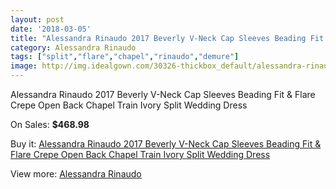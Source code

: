 ```yaml
---
layout: post
date: '2018-03-05'
title: "Alessandra Rinaudo 2017 Beverly V-Neck Cap Sleeves Beading Fit & Flare Crepe Open Back Chapel Train Ivory Split Wedding Dress"
category: Alessandra Rinaudo
tags: ["split","flare","chapel","rinaudo","demure"]
image: http://img.idealgown.com/30326-thickbox_default/alessandra-rinaudo-2017-beverly-v-neck-cap-sleeves-beading-fit-flare-crepe-open-back-chapel-train-ivory-split-wedding-dress.jpg
---
```

Alessandra Rinaudo 2017 Beverly V-Neck Cap Sleeves Beading Fit & Flare Crepe Open Back Chapel Train Ivory Split Wedding Dress

On Sales: **$468.98**
<a href="https://www.idealgown.com/en/alessandra-rinaudo/11268-alessandra-rinaudo-2017-beverly-v-neck-cap-sleeves-beading-fit-flare-crepe-open-back-chapel-train-ivory-split-wedding-dress.html"><amp-img layout="responsive" width="600" height="600" src="//img.idealgown.com/30326-thickbox_default/alessandra-rinaudo-2017-beverly-v-neck-cap-sleeves-beading-fit-flare-crepe-open-back-chapel-train-ivory-split-wedding-dress.jpg" alt="Alessandra Rinaudo 2017 Beverly V-Neck Cap Sleeves Beading Fit & Flare Crepe Open Back Chapel Train Ivory Split Wedding Dress 0" /></a>
<a href="https://www.idealgown.com/en/alessandra-rinaudo/11268-alessandra-rinaudo-2017-beverly-v-neck-cap-sleeves-beading-fit-flare-crepe-open-back-chapel-train-ivory-split-wedding-dress.html"><amp-img layout="responsive" width="600" height="600" src="//img.idealgown.com/30332-thickbox_default/alessandra-rinaudo-2017-beverly-v-neck-cap-sleeves-beading-fit-flare-crepe-open-back-chapel-train-ivory-split-wedding-dress.jpg" alt="Alessandra Rinaudo 2017 Beverly V-Neck Cap Sleeves Beading Fit & Flare Crepe Open Back Chapel Train Ivory Split Wedding Dress 1" /></a>
<a href="https://www.idealgown.com/en/alessandra-rinaudo/11268-alessandra-rinaudo-2017-beverly-v-neck-cap-sleeves-beading-fit-flare-crepe-open-back-chapel-train-ivory-split-wedding-dress.html"><amp-img layout="responsive" width="600" height="600" src="//img.idealgown.com/30331-thickbox_default/alessandra-rinaudo-2017-beverly-v-neck-cap-sleeves-beading-fit-flare-crepe-open-back-chapel-train-ivory-split-wedding-dress.jpg" alt="Alessandra Rinaudo 2017 Beverly V-Neck Cap Sleeves Beading Fit & Flare Crepe Open Back Chapel Train Ivory Split Wedding Dress 2" /></a>
<a href="https://www.idealgown.com/en/alessandra-rinaudo/11268-alessandra-rinaudo-2017-beverly-v-neck-cap-sleeves-beading-fit-flare-crepe-open-back-chapel-train-ivory-split-wedding-dress.html"><amp-img layout="responsive" width="600" height="600" src="//img.idealgown.com/30330-thickbox_default/alessandra-rinaudo-2017-beverly-v-neck-cap-sleeves-beading-fit-flare-crepe-open-back-chapel-train-ivory-split-wedding-dress.jpg" alt="Alessandra Rinaudo 2017 Beverly V-Neck Cap Sleeves Beading Fit & Flare Crepe Open Back Chapel Train Ivory Split Wedding Dress 3" /></a>
<a href="https://www.idealgown.com/en/alessandra-rinaudo/11268-alessandra-rinaudo-2017-beverly-v-neck-cap-sleeves-beading-fit-flare-crepe-open-back-chapel-train-ivory-split-wedding-dress.html"><amp-img layout="responsive" width="600" height="600" src="//img.idealgown.com/30329-thickbox_default/alessandra-rinaudo-2017-beverly-v-neck-cap-sleeves-beading-fit-flare-crepe-open-back-chapel-train-ivory-split-wedding-dress.jpg" alt="Alessandra Rinaudo 2017 Beverly V-Neck Cap Sleeves Beading Fit & Flare Crepe Open Back Chapel Train Ivory Split Wedding Dress 4" /></a>
<a href="https://www.idealgown.com/en/alessandra-rinaudo/11268-alessandra-rinaudo-2017-beverly-v-neck-cap-sleeves-beading-fit-flare-crepe-open-back-chapel-train-ivory-split-wedding-dress.html"><amp-img layout="responsive" width="600" height="600" src="//img.idealgown.com/30328-thickbox_default/alessandra-rinaudo-2017-beverly-v-neck-cap-sleeves-beading-fit-flare-crepe-open-back-chapel-train-ivory-split-wedding-dress.jpg" alt="Alessandra Rinaudo 2017 Beverly V-Neck Cap Sleeves Beading Fit & Flare Crepe Open Back Chapel Train Ivory Split Wedding Dress 5" /></a>
<a href="https://www.idealgown.com/en/alessandra-rinaudo/11268-alessandra-rinaudo-2017-beverly-v-neck-cap-sleeves-beading-fit-flare-crepe-open-back-chapel-train-ivory-split-wedding-dress.html"><amp-img layout="responsive" width="600" height="600" src="//img.idealgown.com/30327-thickbox_default/alessandra-rinaudo-2017-beverly-v-neck-cap-sleeves-beading-fit-flare-crepe-open-back-chapel-train-ivory-split-wedding-dress.jpg" alt="Alessandra Rinaudo 2017 Beverly V-Neck Cap Sleeves Beading Fit & Flare Crepe Open Back Chapel Train Ivory Split Wedding Dress 6" /></a>

Buy it: [Alessandra Rinaudo 2017 Beverly V-Neck Cap Sleeves Beading Fit & Flare Crepe Open Back Chapel Train Ivory Split Wedding Dress](https://www.idealgown.com/en/alessandra-rinaudo/11268-alessandra-rinaudo-2017-beverly-v-neck-cap-sleeves-beading-fit-flare-crepe-open-back-chapel-train-ivory-split-wedding-dress.html "Alessandra Rinaudo 2017 Beverly V-Neck Cap Sleeves Beading Fit & Flare Crepe Open Back Chapel Train Ivory Split Wedding Dress")

View more: [Alessandra Rinaudo](https://www.idealgown.com/en/157-alessandra-rinaudo "Alessandra Rinaudo")